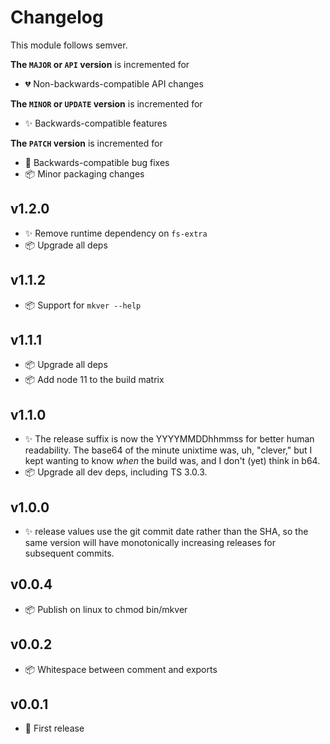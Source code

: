 # Changelog

This module follows semver.

**The `MAJOR` or `API` version** is incremented for

- 💔 Non-backwards-compatible API changes

**The `MINOR` or `UPDATE` version** is incremented for

- ✨ Backwards-compatible features

**The `PATCH` version** is incremented for

- 🐞 Backwards-compatible bug fixes
- 📦 Minor packaging changes

## v1.2.0

- ✨ Remove runtime dependency on `fs-extra`
- 📦 Upgrade all deps

## v1.1.2

- 📦 Support for `mkver --help`

## v1.1.1

- 📦 Upgrade all deps
- 📦 Add node 11 to the build matrix

## v1.1.0

- ✨ The release suffix is now the YYYYMMDDhhmmss for better human readability.
  The base64 of the minute unixtime was, uh, "clever," but I kept wanting to
  know _when_ the build was, and I don't (yet) think in b64.
- 📦 Upgrade all dev deps, including TS 3.0.3.

## v1.0.0

- ✨ release values use the git commit date rather than the SHA, so the same
  version will have monotonically increasing releases for subsequent commits.

## v0.0.4

- 📦 Publish on linux to chmod bin/mkver

## v0.0.2

- 📦 Whitespace between comment and exports

## v0.0.1

- 🎉 First release
